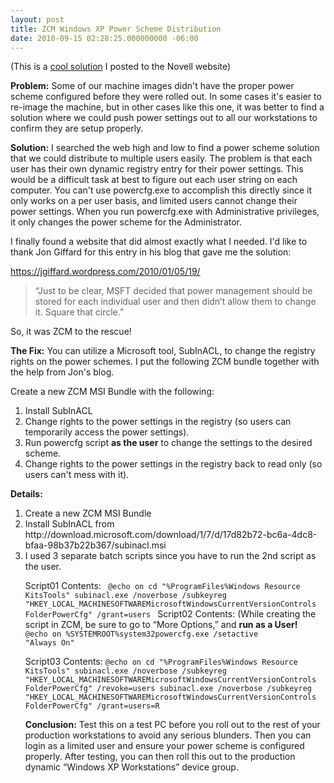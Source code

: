 ```yaml
---
layout: post
title: ZCM Windows XP Power Scheme Distribution
date: 2010-09-15 02:28:25.000000000 -06:00
---
```

(This is a <a href="http://www.novell.com/communities/node/11887/zcm-windows-xp-power-scheme-distribution">cool solution</a> I posted to the Novell website)

<b>Problem:</b>
Some of our machine images didn't have the proper power scheme configured before they were rolled out.  In some cases it's easier to re-image the machine, but in other cases like this one, it was better to find a solution where we could push power settings out to all our workstations to confirm they are setup properly.

<b>Solution:</b>
I searched the web high and low to find a power scheme solution that we could distribute to multiple users easily.  The problem is that each user has their own dynamic registry entry for their power settings.  This would be a difficult task at best to figure out each user string on each computer. You can't use powercfg.exe to accomplish this directly since it only works on a per user basis, and limited users cannot change their power settings.  When you run powercfg.exe with Administrative privileges, it only changes the power scheme for the Administrator.

I finally found a website that did almost exactly what I needed.  I'd like to thank Jon Giffard for this entry in his blog that gave me the solution:

<a href="https://jgiffard.wordpress.com/2010/01/05/19/">https://jgiffard.wordpress.com/2010/01/05/19/</a>


<blockquote>“Just to be clear, MSFT decided that power management should be stored for each individual user and then didn’t allow them to change it. Square that circle.”</blockquote>

So, it was ZCM to the rescue!

<b>The Fix:</b>
You can utilize a Microsoft tool, SubInACL, to change the registry rights on the power schemes.  I put the following ZCM bundle together with the help from Jon's blog.

Create a new ZCM MSI Bundle with the following:
<ol><li> Install SubInACL</li>
<li>Change rights to the power settings in the registry (so users can temporarily access the power settings).</li>
<li>Run powercfg script <b>as the user</b> to change the settings to the desired scheme.</li>
<li>Change rights to the power settings in the registry back to read only (so users can't mess with it).</li>
</ol>

<b>Details:</b>
<ol><li>Create a new ZCM MSI Bundle</li>
<li>Install SubInACL from http://download.microsoft.com/download/1/7/d/17d82b72-bc6a-4dc8-bfaa-98b37b22b367/subinacl.msi</li>
<li>I used 3 separate batch scripts since you have to run the 2nd script as the user.</li>

Script01 Contents:
<code>
@echo on
cd "%ProgramFiles%Windows Resource KitsTools"
subinacl.exe /noverbose /subkeyreg "HKEY_LOCAL_MACHINESOFTWAREMicrosoftWindowsCurrentVersionControls FolderPowerCfg" /grant=users
</code>
Script02 Contents: (While creating the script in ZCM, be sure to go to “More Options,” and <b>run as a User!</b>
<code>
@echo on
%SYSTEMROOT%system32powercfg.exe /setactive "Always On"
</code>

Script03 Contents:
<code>@echo on
cd "%ProgramFiles%Windows Resource KitsTools"
subinacl.exe /noverbose /subkeyreg "HKEY_LOCAL_MACHINESOFTWAREMicrosoftWindowsCurrentVersionControls FolderPowerCfg" /revoke=users
subinacl.exe /noverbose /subkeyreg "HKEY_LOCAL_MACHINESOFTWAREMicrosoftWindowsCurrentVersionControls FolderPowerCfg" /grant=users=R</code>

<b>Conclusion:</b>
Test this on a test PC before you roll out to the rest of your production workstations to avoid any serious blunders.  Then you can login as a limited user and ensure your power scheme is configured properly.  After testing, you can then roll this out to the production dynamic “Windows XP Workstations” device group.
